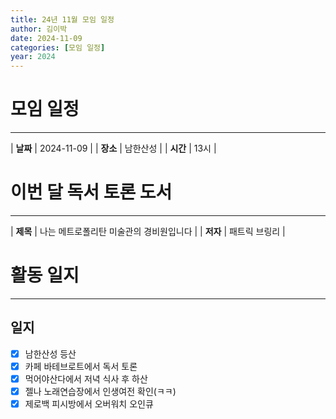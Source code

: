 ```yaml
---
title: 24년 11월 모임 일정
author: 김이박
date: 2024-11-09
categories: [모임 일정]
year: 2024
---
```


# **모임 일정**
---

| **날짜** | 2024-11-09 |
| **장소** | 남한산성    |
| **시간** | 13시       |


# **이번 달 독서 토론 도서**
---

| **제목** | 나는 메트로폴리탄 미술관의 경비원입니다 |
| **저자** | 패트릭 브링리   |

# **활동 일지**
---
## **일지**  
  - [x] 남한산성 등산
  - [x] 카페 바테브로트에서 독서 토론
  - [x] 먹어야산다에서 저녁 식사 후 하산
  - [x] 젤나 노래연습장에서 인생여전 확인(ㅋㅋ)
  - [x] 제로백 피시방에서 오버워치 오인큐
